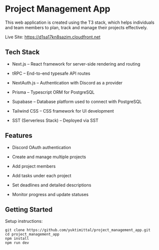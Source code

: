 # Project Management App

This web application is created using the T3 stack, which helps individuals and team members to plan, track and manage their projects effectively.

Live Site: https://d1sa17kn8sazim.cloudfront.net

## Tech Stack

- Next.js – React framework for server-side rendering and routing

- tRPC – End-to-end typesafe API routes

- NextAuth.js – Authentication with Discord as a provider

- Prisma – Typescript ORM for PostgreSQL

- Supabase – Database platform used to connect with PostgreSQL

- Tailwind CSS – CSS framework for UI development

- SST (Serverless Stack) – Deployed via SST 

## Features

- Discord OAuth authentication

- Create and manage multiple projects

- Add project members

- Add tasks under each project

- Set deadlines and detailed descriptions

- Monitor progress and update statuses

## Getting Started

Setup instructions:

```
git clone https://github.com/yuktimittal/project_management_app.git
cd project_management_app
npm install
npm run dev
```
